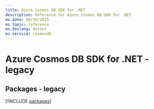 ```yaml
---
title: Azure Cosmos DB SDK for .NET
description: Reference for Azure Cosmos DB SDK for .NET
ms.date: 08/20/2025
ms.topic: reference
ms.devlang: dotnet
ms.service: cosmosdb
---
```

# Azure Cosmos DB SDK for .NET - legacy
## Packages - legacy
[!INCLUDE [packages](cosmos-db-index.md)]